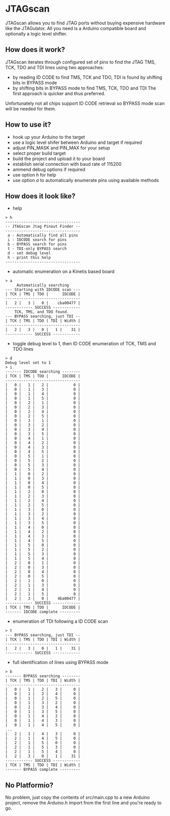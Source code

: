 # JTAGscan

JTAGscan allows you to find JTAG ports without buying expensive hardware like the JTAGulator.
All you need is a Arduino compatible board and optionally a logic level shifter.

## How does it work?

JTAGscan iterates through configured set of pins to find the JTAG TMS, TCK, TDO and TDI lines
using two approaches:
- by reading ID CODE to find TMS, TCK and TDO, TDI is found by shifting bits in BYPASS mode
- by shifting bits in BYPASS mode to find TMS, TCK, TDO and TDI
The first approach is quicker and thus preferred.

Unfortunately not all chips support ID CODE retrieval so BYPASS mode scan will be needed for them.

## How to use it?

- hook up your Arduino to the target
- use a logic level shifer between Arduino and target if required
- adjust PIN_MASK and PIN_MAX for your setup
- select proper build target
- build the project and upload it to your board
- establish serial connection with baud rate of 115200
- ammend debug options if required
- use option _h_ for help
- use option _a_ to automatically enumerate pins using available methods

## How does it look like?

- help
```
> h
---------------------------------
-- JTAGscan Jtag Pinout Finder --
---------------------------------
 a - Automatically find all pins
 i - IDCODE search for pins
 b - BYPASS search for pins
 t - TDI-only BYPASS search
 d - set debug level
 h - print this help
---------------------------------
```
- automatic enumeration on a Kinetis based board
```
> a
     Automatically searching
--- Starting with IDCODE scan ---
| TCK | TMS | TDO |      IDCODE |
---------------------------------
|   2 |   3 |   0 |    cba00477 |
------------ SUCCESS ------------
    TCK, TMS, and TDO found.
--- BYPASS searching, just TDI --
| TCK | TMS | TDO | TDI | Width |
---------------------------------
|   2 |   3 |   0 |   1 |    31 |
------------ SUCCESS ------------
```

- toggle debug level to 1, then ID CODE enumeration of TCK, TMS and TDO lines
```
> d
Debug level set to 1
> i
------- IDCODE searching --------
| TCK | TMS | TDO |      IDCODE |
---------------------------------
|   0 |   1 |   2 |           0 |
|   0 |   1 |   3 |           0 |
|   0 |   1 |   4 |           0 |
|   0 |   1 |   5 |           0 |
|   0 |   2 |   1 |           0 |
|   0 |   2 |   3 |           0 |
|   0 |   2 |   4 |           0 |
|   0 |   2 |   5 |           0 |
|   0 |   3 |   1 |           0 |
|   0 |   3 |   2 |           0 |
|   0 |   3 |   4 |           0 |
|   0 |   3 |   5 |           0 |
|   0 |   4 |   1 |           0 |
|   0 |   4 |   2 |           0 |
|   0 |   4 |   3 |           0 |
|   0 |   4 |   5 |           0 |
|   0 |   5 |   1 |           0 |
|   0 |   5 |   2 |           0 |
|   0 |   5 |   3 |           0 |
|   0 |   5 |   4 |           0 |
|   1 |   0 |   2 |           0 |
|   1 |   0 |   3 |           0 |
|   1 |   0 |   4 |           0 |
|   1 |   0 |   5 |           0 |
|   1 |   2 |   0 |           0 |
|   1 |   2 |   3 |           0 |
|   1 |   2 |   4 |           0 |
|   1 |   2 |   5 |           0 |
|   1 |   3 |   0 |           0 |
|   1 |   3 |   2 |           0 |
|   1 |   3 |   4 |           0 |
|   1 |   3 |   5 |           0 |
|   1 |   4 |   0 |           0 |
|   1 |   4 |   2 |           0 |
|   1 |   4 |   3 |           0 |
|   1 |   4 |   5 |           0 |
|   1 |   5 |   0 |           0 |
|   1 |   5 |   2 |           0 |
|   1 |   5 |   3 |           0 |
|   1 |   5 |   4 |           0 |
|   2 |   0 |   1 |           0 |
|   2 |   0 |   3 |           0 |
|   2 |   0 |   4 |           0 |
|   2 |   0 |   5 |           0 |
|   2 |   1 |   0 |           0 |
|   2 |   1 |   3 |           0 |
|   2 |   1 |   4 |           0 |
|   2 |   1 |   5 |           0 |
|   2 |   3 |   0 |    4ba00477 |
------------ SUCCESS ------------
| TCK | TMS | TDO |      IDCODE |
------- IDCODE complete ---------
```

- enumeration of TDI following a ID CODE scan
```
> t                
--- BYPASS searching, just TDI --
| TCK | TMS | TDO | TDI | Width |
---------------------------------
|   2 |   3 |   0 |   1 |    31 |
------------ SUCCESS ------------
```

- full identification of lines using BYPASS mode
```
> b
------- BYPASS searching --------
| TCK | TMS | TDO | TDI | Width |
---------------------------------
|   0 |   1 |   2 |   3 |     0 |
|   0 |   1 |   2 |   4 |     0 |
|   0 |   1 |   2 |   5 |     0 |
|   0 |   1 |   3 |   2 |     0 |
|   0 |   1 |   3 |   4 |     0 |
|   0 |   1 |   3 |   5 |     0 |
|   0 |   1 |   4 |   2 |     0 |
|   0 |   1 |   4 |   3 |     0 |
|   0 |   1 |   4 |   5 |     0 |
...
|   2 |   1 |   4 |   3 |     0 |
|   2 |   1 |   4 |   5 |     0 |
|   2 |   1 |   5 |   0 |     0 |
|   2 |   1 |   5 |   3 |     0 |
|   2 |   1 |   5 |   4 |     0 |
|   2 |   3 |   0 |   1 |    31 |
------------ SUCCESS ------------
| TCK | TMS | TDO | TDI | Width |
------- BYPASS complete ---------
```

## No Platformio?

No problem, just copy the contents of src/main.cpp to a new Arduino project, remove the Arduino.h import from the first line and you're ready to go.
